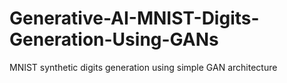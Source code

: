 # Generative-AI-MNIST-Digits-Generation-Using-GANs
MNIST synthetic digits generation using simple GAN architecture
